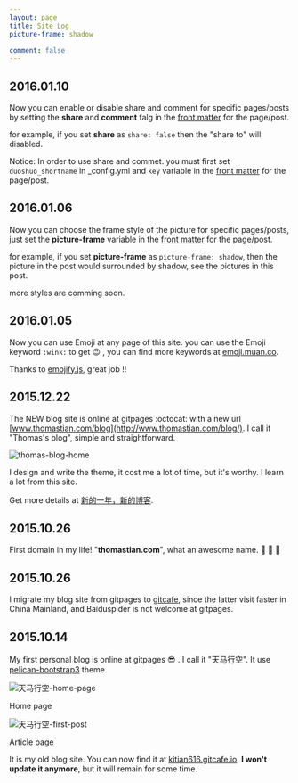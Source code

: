 ```yaml
---
layout: page
title: Site Log
picture-frame: shadow

comment: false
---
```

## 2016.01.10
Now you can enable or disable share and comment for specific pages/posts by setting the **share** and **comment**  falg in the [front matter](http://jekyllrb.com/docs/frontmatter/) for the page/post.

for example, if you set **share** as ```share: false``` then the "share to" will disabled.

Notice: In order to use share and commet. you must first set ```duoshuo_shortname``` in _config.yml and ```key``` variable in the [front matter](http://jekyllrb.com/docs/frontmatter/) for the page/post.

## 2016.01.06
Now you can choose the frame style of the picture for specific pages/posts, just set the **picture-frame** variable in the [front matter](http://jekyllrb.com/docs/frontmatter/) for the page/post.

for example, if you set **picture-frame** as ```picture-frame: shadow```, then the picture in the post would surrounded by shadow, see the pictures in this post.

more styles are comming soon.

## 2016.01.05
Now you can use Emoji at any page of this site. you can use the Emoji keyword ```:wink:``` to get :wink: , you can find more keywords at [emoji.muan.co](http://emoji.muan.co/).

Thanks to [emojify.js](https://github.com/Ranks/emojify.js), great job !!


## 2015.12.22
The NEW blog site is online at gitpages :octocat: with a new url [www.thomastian.com/blog](http://www.thomastian.com/blog/). I call it "Thomas's blog", simple and straightforward.

![thomas-blog-home](http://7xpqpj.com1.z0.glb.clouddn.com/image/site-log/thomas-blog-home.jpg)

I design and write the theme, it cost me a lot of time, but it's worthy. I learn a lot from this site.

Get more details at [新的一年，新的博客](/blog/2016/01/02/new-year-new-blog.html).

## 2015.10.26
First domain in my life! "**thomastian.com**", what an awesome name. :ghost: :ghost: :ghost:

## 2015.10.26
I migrate my blog site from gitpages to [gitcafe](https://gitcafe.com/activities), since the latter visit faster in China Mainland, and Baiduspider is not welcome at gitpages.

## 2015.10.14
My first personal blog is online at gitpages :sunglasses: . I call it "天马行空". It use [pelican-bootstrap3](https://github.com/DandyDev/pelican-bootstrap3) theme.

![天马行空-home-page](http://7xpqpj.com1.z0.glb.clouddn.com/image/site-log/%E5%A4%A9%E9%A9%AC%E8%A1%8C%E7%A9%BA-index.jpg)

Home page

![天马行空-first-post](http://7xpqpj.com1.z0.glb.clouddn.com/image/site-log/%E5%A4%A9%E9%A9%AC%E8%A1%8C%E7%A9%BA-first-post.jpg)

Article page

It is my old blog site. You can now find it at [kitian616.gitcafe.io](http://kitian616.gitcafe.io). **I won't update it anymore**, but it will remain for some time.
